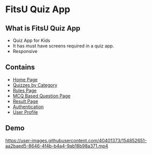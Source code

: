 
# FitsU Quiz App



## What is FitsU Quiz App

- Quiz App for Kids
- It has must have screens required in a quiz app.
- Responsive


## Contains

* [Home Page](https://fitsu-quizapp.netlify.app/)
* [Quizzes by Category](https://fitsu-quizapp.netlify.app/category/category)
* [Rules Page](https://fitsu-quizapp.netlify.app/rules/rules)
* [MCQ Based Question Page](https://fitsu-quizapp.netlify.app/questionpage/question)
* [Result Page](https://fitsu-quizapp.netlify.app/resultpage/result)
* [Authentication](https://fitsu-quizapp.netlify.app/auth/login)
* [User Profile](https://fitsu-quizapp.netlify.app/userprofile/user-profile)



## Demo


https://user-images.githubusercontent.com/40401373/154852651-aa2baed5-8646-4f4b-b4a4-9ab18b98a371.mp4

